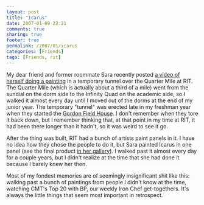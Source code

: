 ```yaml
---
layout: post
title: "Icarus"
date: 2007-01-09 22:21
comments: true
sharing: true
footer: true
permalink: /2007/01/icarus
categories: [Friends]
tags: [Friends, rit]
---
```

My dear friend and former roommate Sara recently posted <a href="http://lame-carrot.livejournal.com/189770.html">a video of herself doing a painting</a> in a temporary tunnel over the Quarter Mile at RIT.  The Quarter Mile (which is actually about a third of a mile) went from the sundial on the dorm side to the Infinity Quad on the academic side, so I walked it almost every day until I moved out of the dorms at the end of my junior year.  The temporary "tunnel" was erected late in my freshman year when they started the <a href="http://www.rit.edu/~field/">Gordon Field House</a>.  I don't remember when they tore it back down, but I remember thinking that, at that point in my time at RIT, it had been there longer than it hadn't, so it was weird to see it go.

After the thing was built, RIT had a bunch of artists paint panels in it.  I have no idea how they chose the people to do it, but Sara painted Icarus in one panel (see the final product <a href="http://www.pbase.com/heathenhouse/image/27925156">in her gallery</a>).  I walked past it almost every day for a couple years, but I didn't realize at the time that she had done it because I barely knew her then.

Most of my fondest memories are of seemingly insignificant shit like this: walking past a bunch of paintings from people I didn't know at the time, watching CMT's Top 20 with BP, our weekly Iron Chef get-togethers.  It's always the little things that seem most important in retrospect.
